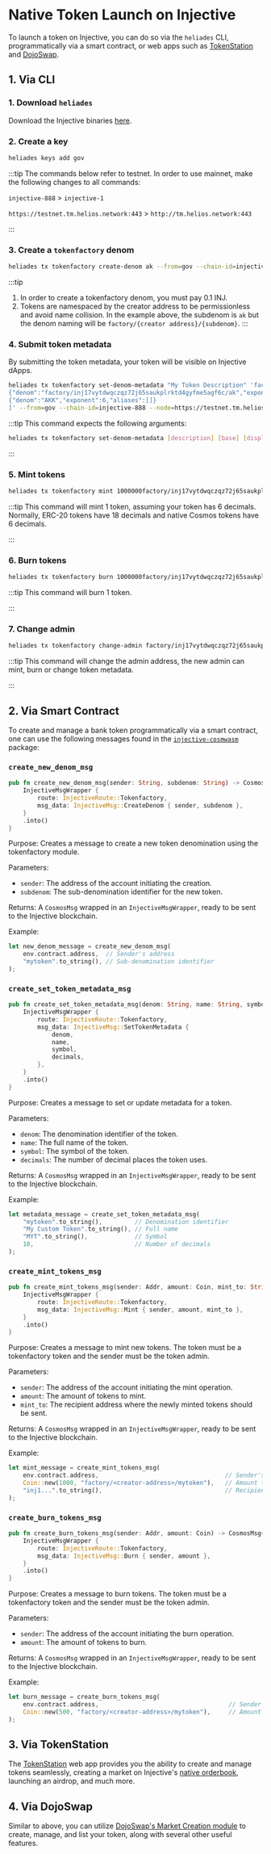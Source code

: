 # Native Token Launch on Injective

To launch a token on Injective, you can do so via the `heliades` CLI, programmatically via a smart contract, or web apps such as [TokenStation](https://www.tokenstation.app/) and [DojoSwap](https://docs.dojo.trading/introduction/market-creation).

## 1. Via CLI

### 1. Download `heliades`

Download the Injective binaries [here](https://docs.helios.network/develop/tools/heliades/install).

### 2. Create a key

```bash
heliades keys add gov
```

:::tip
The commands below refer to testnet. In order to use mainnet, make the following changes to all commands:

`injective-888` > `injective-1`

`https://testnet.tm.helios.network:443` > `http://tm.helios.network:443`

:::

### 3. Create a `tokenfactory` denom

```bash
heliades tx tokenfactory create-denom ak --from=gov --chain-id=injective-888 --node=https://testnet.tm.helios.network:443 --gas-prices=500000000inj --gas 1000000
```

:::tip
1. In order to create a tokenfactory denom, you must pay 0.1 INJ.
2. Tokens are namespaced by the creator address to be permissionless and avoid name collision. In the example above, the subdenom is `ak` but the denom naming will be `factory/{creator address}/{subdenom}`.
:::

### 4. Submit token metadata

By submitting the token metadata, your token will be visible on Injective dApps.

```bash
heliades tx tokenfactory set-denom-metadata "My Token Description" 'factory/inj17vytdwqczqz72j65saukplrktd4gyfme5agf6c/ak' AKK AKCoin AK '[
{"denom":"factory/inj17vytdwqczqz72j65saukplrktd4gyfme5agf6c/ak","exponent":0,"aliases":[]},
{"denom":"AKK","exponent":6,"aliases":[]}
]' --from=gov --chain-id=injective-888 --node=https://testnet.tm.helios.network:443 --gas-prices=500000000inj --gas 1000000
```

:::tip
This command expects the following arguments:

```bash
heliades tx tokenfactory set-denom-metadata [description] [base] [display] [name] [symbol] [denom-unit (json)]
```

:::

### 5. Mint tokens

```bash
heliades tx tokenfactory mint 1000000factory/inj17vytdwqczqz72j65saukplrktd4gyfme5agf6c/ak --from=gov --chain-id=injective-888 --node=https://testnet.tm.helios.network:443 --gas-prices=500000000inj --gas 1000000
```

:::tip
This command will mint 1 token, assuming your token has 6 decimals. Normally, ERC-20 tokens have 18 decimals and native Cosmos tokens have 6 decimals.

:::

### 6. Burn tokens

```bash
heliades tx tokenfactory burn 1000000factory/inj17vytdwqczqz72j65saukplrktd4gyfme5agf6c/ak --from=gov --chain-id=injective-888 --node=https://testnet.tm.helios.network:443 --gas-prices=500000000inj --gas 1000000
```

:::tip
This command will burn 1 token.

:::

### 7. Change admin

```bash
heliades tx tokenfactory change-admin factory/inj17vytdwqczqz72j65saukplrktd4gyfme5agf6c/ak NEW_ADDRESS --from=gov --chain-id=injective-888 --node=https://testnet.tm.helios.network:443 --gas-prices=500000000inj --gas 1000000
```

:::tip
This command will change the admin address, the new admin can mint, burn or change token metadata.

:::

## 2. Via Smart Contract

To create and manage a bank token programmatically via a smart contract, one can use the following messages found in the [`injective-cosmwasm`](https://github.com/InjectiveLabs/cw-injective/blob/6b2d549ff99912b9b16dbf91a06c83db99b5dace/packages/injective-cosmwasm/src/msg.rs#L399-L434) package:

### `create_new_denom_msg`

```rust
pub fn create_new_denom_msg(sender: String, subdenom: String) -> CosmosMsg<InjectiveMsgWrapper> {
    InjectiveMsgWrapper {
        route: InjectiveRoute::Tokenfactory,
        msg_data: InjectiveMsg::CreateDenom { sender, subdenom },
    }
    .into()
}
```

Purpose: Creates a message to create a new token denomination using the tokenfactory module.

Parameters:

- `sender`: The address of the account initiating the creation.
- `subdenom`: The sub-denomination identifier for the new token.

Returns: A `CosmosMsg` wrapped in an `InjectiveMsgWrapper`, ready to be sent to the Injective blockchain.

Example:

```rust
let new_denom_message = create_new_denom_msg(
    env.contract.address,  // Sender's address
    "mytoken".to_string(), // Sub-denomination identifier
);
```

### `create_set_token_metadata_msg`

```rust
pub fn create_set_token_metadata_msg(denom: String, name: String, symbol: String, decimals: u8) -> CosmosMsg<InjectiveMsgWrapper> {
    InjectiveMsgWrapper {
        route: InjectiveRoute::Tokenfactory,
        msg_data: InjectiveMsg::SetTokenMetadata {
            denom,
            name,
            symbol,
            decimals,
        },
    }
    .into()
}
```

Purpose: Creates a message to set or update metadata for a token.

Parameters:

- `denom`: The denomination identifier of the token.
- `name`: The full name of the token.
- `symbol`: The symbol of the token.
- `decimals`: The number of decimal places the token uses.

Returns: A `CosmosMsg` wrapped in an `InjectiveMsgWrapper`, ready to be sent to the Injective blockchain.

Example:

```rust
let metadata_message = create_set_token_metadata_msg(
    "mytoken".to_string(),         // Denomination identifier
    "My Custom Token".to_string(), // Full name
    "MYT".to_string(),             // Symbol
    18,                            // Number of decimals
);
```

### `create_mint_tokens_msg`

```rust
pub fn create_mint_tokens_msg(sender: Addr, amount: Coin, mint_to: String) -> CosmosMsg<InjectiveMsgWrapper> {
    InjectiveMsgWrapper {
        route: InjectiveRoute::Tokenfactory,
        msg_data: InjectiveMsg::Mint { sender, amount, mint_to },
    }
    .into()
}
```

Purpose: Creates a message to mint new tokens. The token must be a tokenfactory token and the sender must be the token admin.

Parameters:

- `sender`: The address of the account initiating the mint operation.
- `amount`: The amount of tokens to mint.
- `mint_to`: The recipient address where the newly minted tokens should be sent.

Returns: A `CosmosMsg` wrapped in an `InjectiveMsgWrapper`, ready to be sent to the Injective blockchain.

Example:

```rust
let mint_message = create_mint_tokens_msg(
    env.contract.address,                                   // Sender's address
    Coin::new(1000, "factory/<creator-address>/mytoken"),   // Amount to mint
    "inj1...".to_string(),                                  // Recipient's address
);
```

### `create_burn_tokens_msg`

```rust
pub fn create_burn_tokens_msg(sender: Addr, amount: Coin) -> CosmosMsg<InjectiveMsgWrapper> {
    InjectiveMsgWrapper {
        route: InjectiveRoute::Tokenfactory,
        msg_data: InjectiveMsg::Burn { sender, amount },
    }
    .into()
}
```

Purpose: Creates a message to burn tokens. The token must be a tokenfactory token and the sender must be the token admin.

Parameters:

- `sender`: The address of the account initiating the burn operation.
- `amount`: The amount of tokens to burn.

Returns: A `CosmosMsg` wrapped in an `InjectiveMsgWrapper`, ready to be sent to the Injective blockchain.

Example:

```rust
let burn_message = create_burn_tokens_msg(
    env.contract.address,                                    // Sender's address
    Coin::new(500, "factory/<creator-address>/mytoken"),     // Amount to burn
);
```

## 3. Via TokenStation

The [TokenStation](https://www.tokenstation.app/) web app provides you the ability to create and manage tokens seamlessly, creating a market on Injective's [native orderbook](../../modules/Injective/exchange), launching an airdrop, and much more.

## 4. Via DojoSwap

Similar to above, you can utilize [DojoSwap's Market Creation module](https://docs.dojo.trading/introduction/market-creation) to create, manage, and list your token, along with several other useful features.

